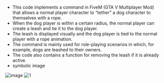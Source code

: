 - This code implements a command in FiveM (GTA V Multiplayer Mod) that allows a normal player character to “tether” a dog character to themselves with a rope. 
- When the dog player is within a certain radius, the normal player can create a leash and tie it to the dog player. 
- The leash is displayed visually and the dog player is tied to the normal player with a rope animation. 
- The command is mainly used for role-playing scenarios in which, for example, dogs are leashed to their owners. 
- The code also contains a function for removing the leash if it is already active.
- symbolic image

![image](https://github.com/user-attachments/assets/ac9ceb3b-aadf-49d0-95f3-91e27e8c83a6)
![1](https://github.com/user-attachments/assets/b6362840-363b-42a0-be9a-f65645001992)
